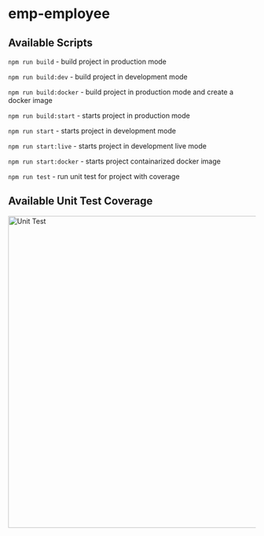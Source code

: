 # emp-employee

## Available Scripts

`npm run build` - build project in production mode

`npm run build:dev` - build project in development mode 

`npm run build:docker` - build project in production mode and create a docker image

`npm run build:start` - starts project in production mode 

`npm run start` - starts project in development mode

`npm run start:live` - starts project in development live mode 

`npm run start:docker` - starts project containarized docker image

`npm run test` - run unit test for project with coverage


## Available Unit Test Coverage 

<img width="635" alt="Unit Test" src="https://github.com/ipreencekmr/emp-employee/assets/3636918/8782fd56-bb4c-4447-9b39-ecb83a347fe2">
